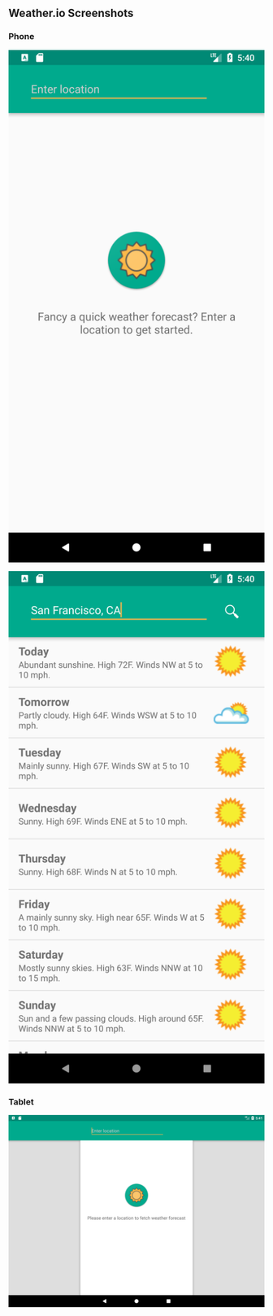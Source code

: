 ## Weather.io Screenshots

### Phone
![](./Phone1.png)

![](./Phone2.png)

### Tablet 
![](./Tablet1.png)

